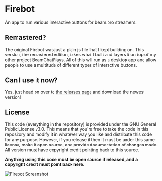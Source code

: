 # Firebot
An app to run various interactive buttons for beam.pro streamers.

## Remastered?
The original Firebot was just a plain js file that I kept building on. This version, the remastered edition, takes what I built and layers it on top of my other project BeamChatPlays. All of this will run as a desktop app and allow people to use a multitude of different types of interactive buttons.

## Can I use it now?
Yes, just head on over to [the releases page](https://github.com/Firebottle/Firebot/releases) and download the newest version!

## License
This code (everything in the repository) is provided under the GNU General Public License v3.0. This means that you're free to take the code in this repository and modify it in whatever way you like and distribute this code for any purpose. However, if you release it then it must be under this same license, make it open source, and provide documentation of changes made. All version must have copyright credit pointing back to this source.

**Anything using this code must be open source if released, and a copyright credit must point back here.**

![Firebot Screenshot](http://firebottle.tv/Firebot/v1screen/1.jpg "Firebot")
